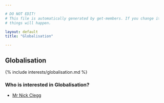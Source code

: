 ```yaml
---

# DO NOT EDIT!
# This file is automatically generated by get-members. If you change it, bad
# things will happen.

layout: default
title: "Globalisation"

---
```


## Globalisation

{% include interests/globalisation.md %}

### Who is interested in Globalisation?


* [Mr Nick Clegg](/members/mr-nick-clegg.html)
